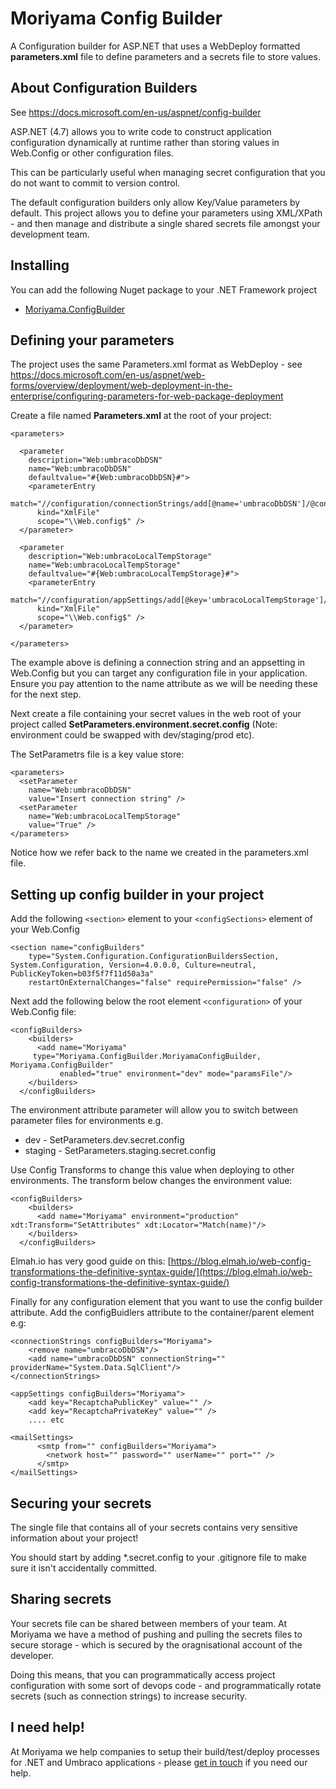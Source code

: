 # Moriyama Config Builder

A Configuration builder for ASP.NET that uses a WebDeploy formatted **parameters.xml** file to define parameters and a secrets file to store values.

## About Configuration Builders

See https://docs.microsoft.com/en-us/aspnet/config-builder

ASP.NET (4.7) allows you to write code to construct application configuration dynamically at runtime rather than storing values in Web.Config or other configuration files.

This can be particularly useful when managing secret configuration that you do not want to commit to version control.

The default configuration builders only allow Key/Value parameters by default. This project allows you to define your parameters using XML/XPath - and then manage and distribute a single shared secrets file amongst your development team.

## Installing

You can add the following Nuget package to your .NET Framework project

- [Moriyama.ConfigBuilder](https://www.nuget.org/packages/Moriyama.ConfigBuilder/)

## Defining your parameters

The project uses the same Parameters.xml format as WebDeploy - see https://docs.microsoft.com/en-us/aspnet/web-forms/overview/deployment/web-deployment-in-the-enterprise/configuring-parameters-for-web-package-deployment

Create a file named **Parameters.xml** at the root of your project:

```
<parameters>

  <parameter
    description="Web:umbracoDbDSN"
    name="Web:umbracoDbDSN"
    defaultvalue="#{Web:umbracoDbDSN}#">
    <parameterEntry
      match="//configuration/connectionStrings/add[@name='umbracoDbDSN']/@connectionString"
      kind="XmlFile"
      scope="\\Web.config$" />
  </parameter>
  
  <parameter
    description="Web:umbracoLocalTempStorage"
    name="Web:umbracoLocalTempStorage"
    defaultvalue="#{Web:umbracoLocalTempStorage}#">
    <parameterEntry
      match="//configuration/appSettings/add[@key='umbracoLocalTempStorage']/@value"
      kind="XmlFile"
      scope="\\Web.config$" />
  </parameter>
  
</parameters>
```

The example above is defining a connection string and an appsetting in Web.Config but you can target any configuration file in your application. Ensure you pay attention to the name attribute as we will be needing these for the next step.

Next create a file containing your secret values in the web root of your project called **SetParameters.environment.secret.config** (Note: environment could be swapped with dev/staging/prod etc).

The SetParametrs file is a key value store:

```
<parameters>
  <setParameter
    name="Web:umbracoDbDSN"
    value="Insert connection string" />
  <setParameter
    name="Web:umbracoLocalTempStorage"
    value="True" />
</parameters>
```
Notice how we refer back to the name we created in the parameters.xml file.

## Setting up config builder in your project

Add the following `<section>` element to your `<configSections>` element of your Web.Config

```
<section name="configBuilders" 
    type="System.Configuration.ConfigurationBuildersSection, System.Configuration, Version=4.0.0.0, Culture=neutral, PublicKeyToken=b03f5f7f11d50a3a" 
    restartOnExternalChanges="false" requirePermission="false" />
```

Next add the following below the root element `<configuration>` of your Web.Config file:

```
<configBuilders>
    <builders>
      <add name="Moriyama"
     type="Moriyama.ConfigBuilder.MoriyamaConfigBuilder, Moriyama.ConfigBuilder" 
           enabled="true" environment="dev" mode="paramsFile"/>
    </builders>
  </configBuilders>
```


The environment attribute parameter will allow you to switch between parameter files for environments e.g.

- dev - SetParameters.dev.secret.config
- staging - SetParameters.staging.secret.config

Use Config Transforms to change this value when deploying to other environments. The transform below changes the environment value:

```
<configBuilders>
    <builders>
      <add name="Moriyama" environment="production" xdt:Transform="SetAttributes" xdt:Locator="Match(name)"/>
    </builders>
  </configBuilders>
```
Elmah.io has very good guide on this: [https://blog.elmah.io/web-config-transformations-the-definitive-syntax-guide/](https://blog.elmah.io/web-config-transformations-the-definitive-syntax-guide/)

Finally for any configuration element that you want to use the config builder attribute. Add the configBuidlers attribute to the container/parent element e.g:

```
<connectionStrings configBuilders="Moriyama">
    <remove name="umbracoDbDSN"/>
    <add name="umbracoDbDSN" connectionString="" providerName="System.Data.SqlClient"/>
</connectionStrings>
  
<appSettings configBuilders="Moriyama">
    <add key="RecaptchaPublicKey" value="" />
    <add key="RecaptchaPrivateKey" value="" />
    .... etc

<mailSettings>
      <smtp from="" configBuilders="Moriyama">
        <network host="" password="" userName="" port="" />
      </smtp>
</mailSettings>
```

## Securing your secrets

The single file that contains all of your secrets contains very sensitive information about your project!

You should start by adding *.secret.config to your .gitignore file to make sure it isn't accidentally committed.

## Sharing secrets

Your secrets file can be shared between members of your team. At Moriyama we have a method of pushing and pulling the secrets files to secure storage - which is secured by the oragnisational account of the developer.

Doing this means, that you can programmatically  access project configuration with some sort of devops code - and programmatically rotate secrets (such as connection strings) to increase security.

## I need help!

At Moriyama we help companies to setup their build/test/deploy processes for .NET and Umbraco applications - please [get in touch](https://moriyama.co.uk/contact-us/) if you need our help.



